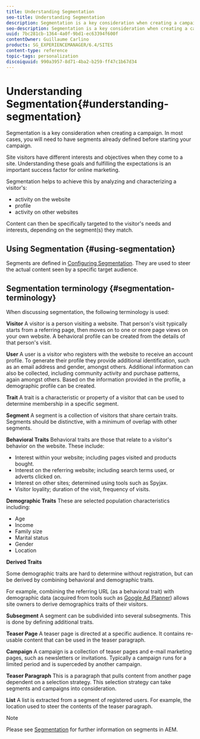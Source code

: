 ```yaml
---
title: Understanding Segmentation
seo-title: Understanding Segmentation
description: Segmentation is a key consideration when creating a campaign
seo-description: Segmentation is a key consideration when creating a campaign
uuid: 7bc281cb-1364-4a0f-9bd1-ec63394f600f
contentOwner: Guillaume Carlino
products: SG_EXPERIENCEMANAGER/6.4/SITES
content-type: reference
topic-tags: personalization
discoiquuid: 990a3957-8d71-4ba2-b259-ff47c1b67d34
---
```


# Understanding Segmentation{#understanding-segmentation}

Segmentation is a key consideration when creating a campaign. In most cases, you will need to have segments already defined before starting your campaign.

Site visitors have different interests and objectives when they come to a site. Understanding these goals and fulfilling the expectations is an important success factor for online marketing.

Segmentation helps to achieve this by analyzing and characterizing a visitor's:

* activity on the website
* profile
* activity on other websites

Content can then be specifically targeted to the visitor's needs and interests, depending on the segment(s) they match.

## Using Segmentation {#using-segmentation}

Segments are defined in [Configuring Segmentation](../../../sites/administering/using/campaign-segmentation.md). They are used to steer the actual content seen by a specific target audience.

## Segmentation terminology {#segmentation-terminology}

When discussing segmentation, the following terminology is used:

**Visitor** A visitor is a person visiting a website. That person's visit typically starts from a referring page, then moves on to one or more page views on your own website. A behavioral profile can be created from the details of that person's visit.

**User** A user is a visitor who registers with the website to receive an account profile. To generate their profile they provide additional identification, such as an email address and gender, amongst others. Additional information can also be collected, including community activity and purchase patterns, again amongst others. Based on the information provided in the profile, a demographic profile can be created.

**Trait** A trait is a characteristic or property of a visitor that can be used to determine membership in a specific segment.

**Segment** A segment is a collection of visitors that share certain traits. Segments should be distinctive, with a minimum of overlap with other segments.

**Behavioral Traits** Behavioral traits are those that relate to a visitor's behavior on the website. These include:

* Interest within your website; including pages visited and products bought.  
* Interest on the referring website; including search terms used, or adverts clicked on.  
* Interest on other sites; determined using tools such as Spyjax.
* Visitor loyality; duration of the visit, frequency of visits.

**Demographic Traits** These are selected population characteristics including:

* Age
* Income
* Family size
* Marital status
* Gender
* Location

**Derived Traits**

Some demographic traits are hard to determine without registration, but can be derived by combining behavioral and demographic traits.

For example, combining the referring URL (as a behavioral trait) with demographic data (acquired from tools such as [Google Ad Planner](http://www.google.com/adplanner/)) allows site owners to derive demographics traits of their visitors.

**Subsegment** A segment can be subdivided into several subsegments. This is done by defining additional traits.

**Teaser Page** A teaser page is directed at a specific audience. It contains re-usable content that can be used in the teaser paragraph.

**Campaign** A campaign is a collection of teaser pages and e-mail marketing pages, such as newsletters or invitations. Typically a campaign runs for a limited period and is superceded by another campaign.

**Teaser Paragraph** This is a paragraph that pulls content from another page dependent on a selection strategy. This selection strategy can take segments and campaigns into consideration.

**List** A list is extracted from a segment of registered users. For example, the location used to steer the contents of the teaser paragraph.

>[!NOTE]
>
>Please see [Segmentation](../../../sites/administering/using/campaign-segmentation.md) for further information on segments in AEM.

